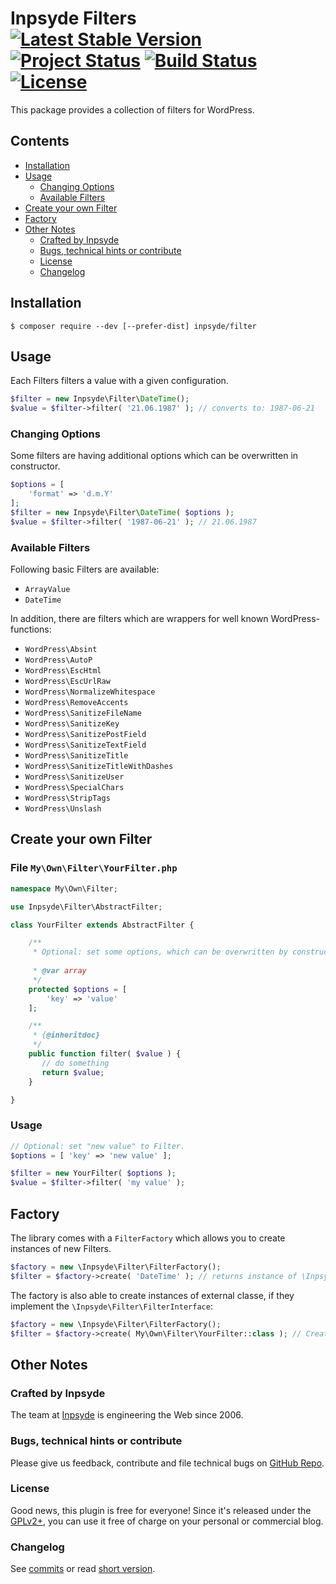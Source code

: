 # Inpsyde Filters [![Latest Stable Version](https://poser.pugx.org/inpsyde/filter/v/stable)](https://packagist.org/packages/inpsyde/filter) [![Project Status](http://opensource.box.com/badges/active.svg)](http://opensource.box.com/badges) [![Build Status](https://travis-ci.org/inpsyde/inpsyde-filter.svg?branch=master)](http://travis-ci.org/inpsyde/MetaboxOrchestra) [![License](https://poser.pugx.org/inpsyde/filter/license)](https://packagist.org/packages/inpsyde/filter)

This package provides a collection of filters for WordPress. 

## Contents

* [Installation](#installation)
* [Usage](#usage)
    * [Changing Options](#changing-options)
    * [Available Filters](#available-filters)
* [Create your own Filter](#create-your-own-filter)
* [Factory](#factory)
* [Other Notes](#other-notes)
    * [Crafted by Inpsyde](#crafted-by-inpsyde)
    * [Bugs, technical hints or contribute](#bugs-technical-hints-or-contribute)
    * [License](#license)
    * [Changelog](#changelog)

## Installation

```cli
$ composer require --dev [--prefer-dist] inpsyde/filter 
```

## Usage
Each Filters filters a value with a given configuration. 

```php
$filter = new Inpsyde\Filter\DateTime();
$value = $filter->filter( '21.06.1987' ); // converts to: 1987-06-21
```

### Changing Options

Some filters are having additional options which can be overwritten in constructor.

```php
$options = [
    'format' => 'd.m.Y'
];
$filter = new Inpsyde\Filter\DateTime( $options );
$value = $filter->filter( '1987-06-21' ); // 21.06.1987
```

### Available Filters
Following basic Filters are available:

* `ArrayValue`
* `DateTime`

In addition, there are filters which are wrappers for well known WordPress-functions:

* `WordPress\Absint`
* `WordPress\AutoP`
* `WordPress\EscHtml`
* `WordPress\EscUrlRaw`
* `WordPress\NormalizeWhitespace`
* `WordPress\RemoveAccents`
* `WordPress\SanitizeFileName`
* `WordPress\SanitizeKey`
* `WordPress\SanitizePostField`
* `WordPress\SanitizeTextField`
* `WordPress\SanitizeTitle`
* `WordPress\SanitizeTitleWithDashes`
* `WordPress\SanitizeUser`
* `WordPress\SpecialChars`
* `WordPress\StripTags`
* `WordPress\Unslash`

## Create your own Filter

### File `My\Own\Filter\YourFilter.php`

```php
namespace My\Own\Filter;

use Inpsyde\Filter\AbstractFilter;

class YourFilter extends AbstractFilter {

    /**
     * Optional: set some options, which can be overwritten by constructor.
      
     * @var array
     */
    protected $options = [
        'key' => 'value'
    ];

    /**
     * {@inheritdoc}
     */
    public function filter( $value ) {
       // do something
       return $value;
    }

}
```

### Usage

```php
// Optional: set "new value" to Filter.
$options = [ 'key' => 'new value' ];

$filter = new YourFilter( $options );
$value = $filter->filter( 'my value' );
```

## Factory

The library comes with a `FilterFactory` which allows you to create instances of new Filters.

```php
$factory = new \Inpsyde\Filter\FilterFactory();
$filter = $factory->create( 'DateTime' ); // returns instance of \Inpsyde\Filter\DateTime
```

The factory is also able to create instances of external classe, if they implement the `\Inpsyde\Filter\FilterInterface`:

```php
$factory = new \Inpsyde\Filter\FilterFactory();
$filter = $factory->create( My\Own\Filter\YourFilter::class ); // Creates an instance of your own filter.
```

## Other Notes

### Crafted by Inpsyde
    
The team at [Inpsyde](https://www.inpsyde.com) is engineering the Web since 2006.

### Bugs, technical hints or contribute

Please give us feedback, contribute and file technical bugs on [GitHub Repo](https://github.com/inpsyde/Inpsyde-Filter).

### License

Good news, this plugin is free for everyone! Since it's released under the [GPLv2+](https://github.com/inpsyde/Inpsyde-Filter/blob/master/LICENSE), you can use it free of charge on your personal or commercial blog.

### Changelog

See [commits](https://github.com/inpsyde/Inpsyde-Filter/commits/master) or read [short version](https://github.com/inpsyde/Inpsyde-Filter/blob/master/CHANGELOG.md).
